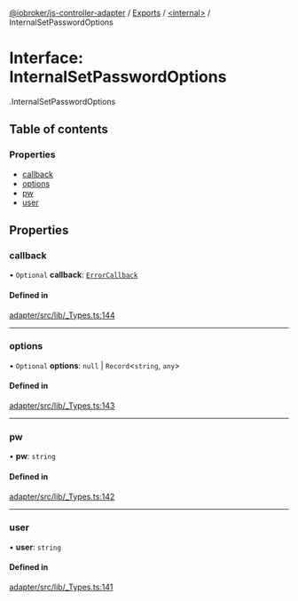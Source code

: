 [@iobroker/js-controller-adapter](../README.md) / [Exports](../modules.md) / [<internal\>](../modules/internal_.md) / InternalSetPasswordOptions

# Interface: InternalSetPasswordOptions

[<internal>](../modules/internal_.md).InternalSetPasswordOptions

## Table of contents

### Properties

- [callback](internal_.InternalSetPasswordOptions.md#callback)
- [options](internal_.InternalSetPasswordOptions.md#options)
- [pw](internal_.InternalSetPasswordOptions.md#pw)
- [user](internal_.InternalSetPasswordOptions.md#user)

## Properties

### callback

• `Optional` **callback**: [`ErrorCallback`](../modules/internal_.md#errorcallback)

#### Defined in

[adapter/src/lib/_Types.ts:144](https://github.com/ioBroker/ioBroker.js-controller/blob/020f881b/packages/adapter/src/lib/_Types.ts#L144)

___

### options

• `Optional` **options**: ``null`` \| `Record`<`string`, `any`\>

#### Defined in

[adapter/src/lib/_Types.ts:143](https://github.com/ioBroker/ioBroker.js-controller/blob/020f881b/packages/adapter/src/lib/_Types.ts#L143)

___

### pw

• **pw**: `string`

#### Defined in

[adapter/src/lib/_Types.ts:142](https://github.com/ioBroker/ioBroker.js-controller/blob/020f881b/packages/adapter/src/lib/_Types.ts#L142)

___

### user

• **user**: `string`

#### Defined in

[adapter/src/lib/_Types.ts:141](https://github.com/ioBroker/ioBroker.js-controller/blob/020f881b/packages/adapter/src/lib/_Types.ts#L141)
